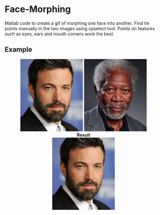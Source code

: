 # Face-Morphing
Matlab code to create a gif of morphing one face into another. Find tie points manually in the two images using cpselect tool. Points on features such as eyes, ears and mouth corners work the best.

## Example
<p align="center">
  <img src="Sample/from.jpg" width = 200> <img src = "Sample/to.jpg" width = 200>
  <br><b>Result</b><br>
  <img src="Sample/sample.gif" width = 200>
</p>

